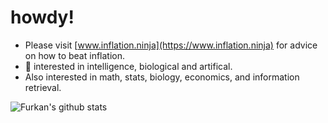 # howdy!
- Please visit [www.inflation.ninja](https://www.inflation.ninja) for advice on how to beat inflation.
- 🧠 interested in intelligence, biological and artifical.
- Also interested in math, stats, biology, economics, and information retrieval.


![Furkan's github stats](https://github-readme-stats.vercel.app/api?username=FurkanToprak&count_private=true&show_icons=true&theme=radical)

